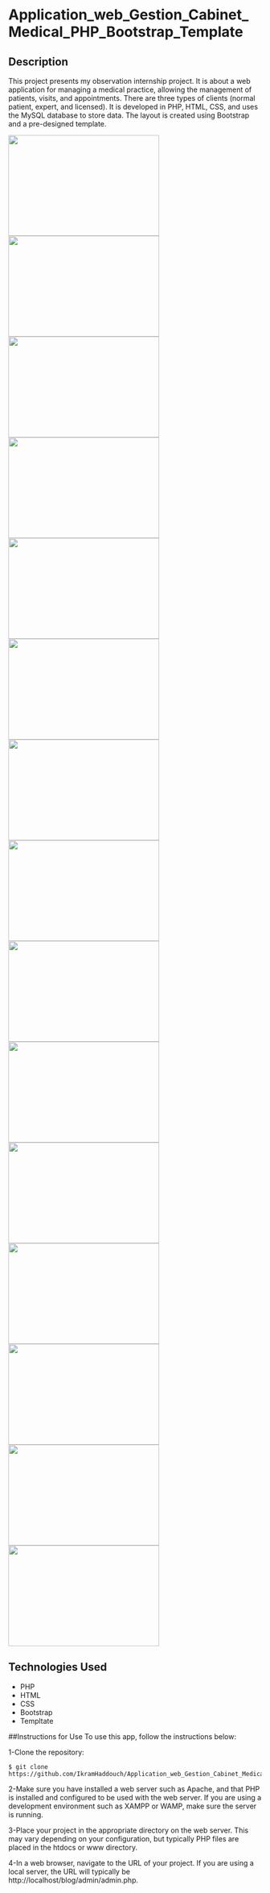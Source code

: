 # Application_web_Gestion_Cabinet_Medical_PHP_Bootstrap_Template
## Description
This project presents my observation internship project. It is about a web application for managing a medical practice, allowing the management of patients, visits, and appointments. There are three types of clients (normal patient, expert, and licensed). It is developed in PHP, HTML, CSS, and uses the MySQL database to store data. The layout is created using Bootstrap and a pre-designed template.

<div>
<img src="https://user-images.githubusercontent.com/115647126/236096885-18b6924a-8457-47dd-a6c5-51d33889ec5d.PNG" width="300" height="200">
<img src="https://user-images.githubusercontent.com/115647126/236097238-0d2e3f81-3a20-4734-82dc-768c3bd72509.PNG" width="300" height="200">
<img src="https://user-images.githubusercontent.com/115647126/236097271-2e45ba60-3201-4f04-b38d-574ba743ed7e.PNG" width="300" height="200">
<img src="https://user-images.githubusercontent.com/115647126/236097312-6d81ad73-e8de-406b-bf53-a40a41ee154d.PNG" width="300" height="200">
<img src="https://user-images.githubusercontent.com/115647126/236097346-c1253af8-cd0c-4b07-a9ef-8de24a2960c4.PNG" width="300" height="200">
<img src="https://user-images.githubusercontent.com/115647126/236097363-3d9651a0-1870-4ec7-909d-b395972142e0.PNG" width="300" height="200">
<img src="https://user-images.githubusercontent.com/115647126/236097372-b1640ed4-ab0e-446c-9fb3-a369af05e520.PNG" width="300" height="200">
<img src="https://user-images.githubusercontent.com/115647126/236097381-319529b3-4af3-4d10-aead-ce66a7893623.PNG" width="300" height="200">
<img src="https://user-images.githubusercontent.com/115647126/236097401-c05c6560-efdf-469f-baa5-ff0df501a025.PNG" width="300" height="200">
<img src="https://user-images.githubusercontent.com/115647126/236097418-73e360c0-31cd-4988-84af-9a167003673c.PNG" width="300" height="200">
<img src="https://user-images.githubusercontent.com/115647126/236097429-5cc677da-cdc8-4728-96f4-140f43a73789.PNG" width="300" height="200">
<img src="https://user-images.githubusercontent.com/115647126/236097448-4dee423f-a210-4c73-92ee-0ef357c96b2c.PNG" width="300" height="200">
<img src="https://user-images.githubusercontent.com/115647126/236097465-498f519a-79ef-48e7-9a2e-c640fd95b468.PNG" width="300" height="200">
<img src="https://user-images.githubusercontent.com/115647126/236097476-83c54c50-7569-401b-8439-b3bb9e7bf4c2.PNG" width="300" height="200">
<img src="https://user-images.githubusercontent.com/115647126/236097487-321cf403-d35f-4aef-bda9-55b452a98e59.PNG" width="300" height="200">
</div>

## Technologies Used
<ul>
<li>PHP</li>
<li>HTML</li>
<li>CSS</li>
<li>Bootstrap</li>
<li>Templtate</li>
</ul>

##Instructions for Use
To use this app, follow the instructions below:

1-Clone the repository:
```
$ git clone https://github.com/IkramHaddouch/Application_web_Gestion_Cabinet_Medical_PHP_Bootstrap_Template.git
```
2-Make sure you have installed a web server such as Apache, and that PHP is installed and configured to be used with the web server. If you are using a development environment such as XAMPP or WAMP, make sure the server is running.

3-Place your project in the appropriate directory on the web server. This may vary depending on your configuration, but typically PHP files are placed in the htdocs or www directory.

4-In a web browser, navigate to the URL of your project. If you are using a local server, the URL will typically be http://localhost/blog/admin/admin.php.
